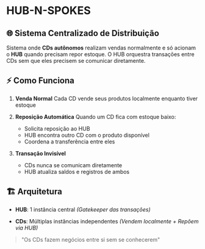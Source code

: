 # HUB-N-SPOKES

## 🌐 Sistema Centralizado de Distribuição

Sistema onde **CDs autônomos** realizam vendas normalmente e só acionam o **HUB** quando precisam repor estoque. O HUB orquestra transações entre CDs sem que eles precisem se comunicar diretamente.

## ⚡ Como Funciona

1. **Venda Normal**
   Cada CD vende seus produtos localmente enquanto tiver estoque

2. **Reposição Automática** 
   Quando um CD fica com estoque baixo: 
   - Solicita reposição ao HUB 
   - HUB encontra outro CD com o produto disponível 
   - Coordena a transferência entre eles 

3. **Transação Invisível**
   - CDs nunca se comunicam diretamente 
   - HUB atualiza saldos e registros de ambos 

## 🏗️ Arquitetura

- **HUB**: 1 instância central 
  *(Gatekeeper das transações)* 

- **CDs**: Múltiplas instâncias independentes 
  *(Vendem localmente + Repõem via HUB)* 

> "Os CDs fazem negócios entre si sem se conhecerem"
